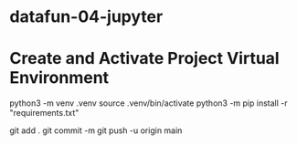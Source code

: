 # datafun-04-jupyter

# Create and Activate Project Virtual Environment

python3 -m venv .venv
source .venv/bin/activate
python3 -m pip install -r "requirements.txt"

git add .
git commit -m
git push -u origin main
